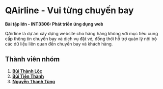 # QAirline - Vui từng chuyến bay

**Bài tập lớn - INT3306: Phát triển ứng dụng web**

QAirline là dự án xây dựng website cho hãng hàng không với mục tiêu cung cấp thông tin chuyến bay và dịch vụ đặt vé, đồng thời hỗ trợ quản lý nội bộ các dữ liệu liên quan đến chuyến bay và khách hàng.

## Thành viên nhóm
1. **[Bùi Thành Lộc](https://github.com/locbbb48)**
2. **[Bùi Tiến Thành](https://github.com/btthanhk4)**
3. **[Nguyễn Thanh Tùng](https://github.com/tungthanh11)**

